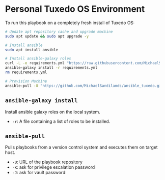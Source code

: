 # Personal Tuxedo OS Environment

To run this playbook on a completely fresh install of Tuxedo OS:

```bash
# Update apt repository cache and upgrade machine
sudo apt update && sudo apt upgrade -y

# Install ansible
sudo apt install ansible

# Install ansible-galaxy roles
curl -L -o requirements.yml "https://raw.githubusercontent.com/MichaelSandilands/ansible_tuxedo/refs/heads/main/requirements.yml"
ansible-galaxy install -r requirements.yml
rm requirements.yml

# Provision Machine
ansible-pull -U "https://github.com/MichaelSandilands/ansible_tuxedo.git" -K
```

## `ansible-galaxy install`

Install ansible galaxy roles on the local system.

- `-r`: A file containing a list of roles to be installed.

## `ansible-pull`

Pulls playbooks from a version control system and executes them on target host.

- `-U`: URL of the playbook repository
- `-K`: ask for privilege escalation password
- `-J`: ask for vault password
